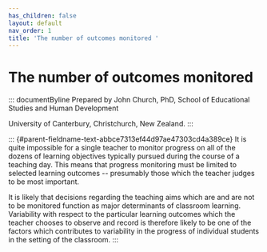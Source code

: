 ```yaml
---
has_children: false
layout: default
nav_order: 1
title: 'The number of outcomes monitored '
---
```

# The number of outcomes monitored 


::: documentByline
Prepared by John Church, PhD, School of Educational Studies and Human
Development

University of Canterbury, Christchurch, New Zealand.
:::

::: {#parent-fieldname-text-abbce7313ef44d97ae47303cd4a389ce}
It is quite impossible for a single teacher to monitor progress on all
of the dozens of learning objectives typically pursued during the course
of a teaching day. This means that progress monitoring must be limited
to selected learning outcomes -- presumably those which the teacher
judges to be most important.

It is likely that decisions regarding the teaching aims which are and
are not to be monitored function as major determinants of classroom
learning. Variability with respect to the particular learning outcomes
which the teacher chooses to observe and record is therefore likely to
be one of the factors which contributes to variability in the progress
of individual students in the setting of the classroom.
:::
